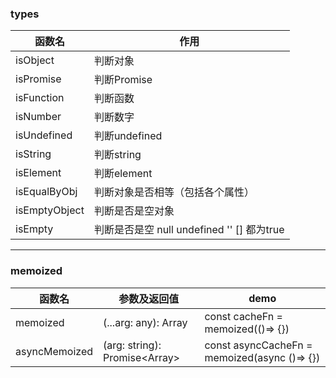 ### types

| 函数名        | 作用                                       |
| ------------- | ------------------------------------------ |
| isObject      | 判断对象                                   |
| isPromise     | 判断Promise                                |
| isFunction    | 判断函数                                   |
| isNumber      | 判断数字                                   |
| isUndefined   | 判断undefined                              |
| isString      | 判断string                                 |
| isElement     | 判断element                                |
| isEqualByObj  | 判断对象是否相等（包括各个属性）           |
| isEmptyObject | 判断是否是空对象                           |
| isEmpty       | 判断是否是空 null undefined '' [] 都为true |

------

### memoized

| 函数名        | 参数及返回值                       | demo                                         |
| ------------- | ---------------------------------- | -------------------------------------------- |
| memoized      | (...arg: any): Array<any>          | const cacheFn = memoized(()=> {})            |
| asyncMemoized | (arg: string): Promise<Array<any>> | const asyncCacheFn = memoized(async ()=> {}) |







